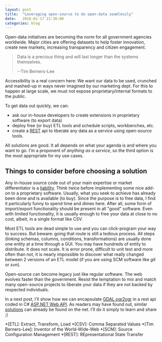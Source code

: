 ```yaml
---
layout: post
title:  "Leveraging open-source to do open-data seamlessly"
date:   2016-01-17 21:36:00
categories: blog
---
```


Open-data initiatives are becoming the norm for all government agencies worldwide.
Major cities are offering datasets to help foster innovation, create new markets,
increasing transparency and citizen engagement.

> Data is a precious thing and will last longer than the systems themselves.
>
> --Tim Berners-Lee

Accessibility is a real concern here: We want our data to be used, crunched and mashed-up in ways
never imagined by our marketing dept. For this to happen at large scale, we must not expose
proprietary/internal formats to the public.

To get data out quickly, we can:

- ask our in-house developers to create extensions in proprietary software (to export data)
- deploy free (or buy) ETL tools and schedule scripts, workbenches, etc.
- create a [REST](https://en.wikipedia.org/wiki/Representational_state_transfer) api to liberate any data as a service using open-source tools.

All solutions are good. It all depends on what your agenda is and where you want to go.
I'm a proponent of *anything as a service*, so the third option is the most appropriate
for my use cases.

Things to consider before choosing a solution
---------------------------------------------
Any in-house source code out of your main expertise or market differentiator is a
[liability](http://www.jamesshore.com/Blog/An-Approximate-Measure-of-Technical-Debt.html).
Think twice before implementing some nice add-on to a proprietary software.  Usually, what you seek
to achieve has already been done and is available (to buy). Since the purpose is to free data,
I find it particularly funny to spend time and dimes here.  After all, some form of import/export
functionality should be present in all "good" software. Even with limited functionality,
it is usually enough to free your data at close to no cost, albeit, in a single format like CSV.

Most ETL tools are dead simple to use and you can click-program your way to success.
But beware: going that route is still a tedious process.  All steps (linking schemas, columns, conditions,
transformations) are usually done one entity at a time through a GUI. You may have hundreds of entity to distribute.
It does not scale. It is error prone, difficult to unit test and more often than not, it is nearly
impossible to discover what really changed between 2 versions of an ETL model (if you are using SCM software
like *git* or *svn*).

Open-source can become legacy just like regular software.  The web evolves faster than the government.
Resist the temptation to mix and match many open-source projects to liberate your data if they are not
backed by respected individuals.

In a next post, I'll show how we can encapsulate [GDAL ogr2ogr](http://www.gdal.org/ogr2ogr.html) in a
rest api coded in C# [ASP.NET Web API](http://www.asp.net/web-api).  As readers may have found out, similar
[solutions](http://ogre.adc4gis.com/) can already be found on the net.
I'll do it simply to learn and share ;)

*[ETL]: Extract, Transform, Load
*[CSV]: Comma Separated Values
*[Tim Berners-Lee]: Inventor of the World-Wide-Web
*[SCM]: Source Configuration Management
*[REST]: REpresentational State Transfer
